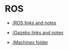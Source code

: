 # ROS

- [/ROS links and notes](/ros_notes/)

- [/Gazebo links and notes](/gazebo_notes/)

- [/Machines folder](/Machines/)